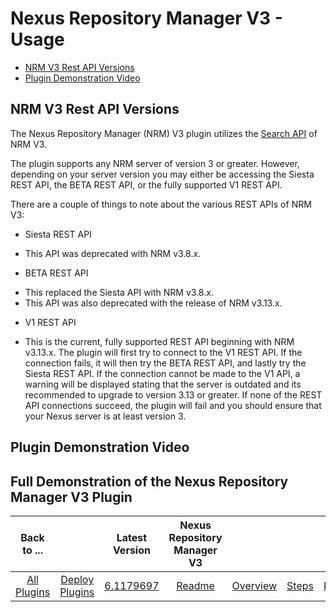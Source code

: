 
# Nexus Repository Manager V3 - Usage

* [NRM V3 Rest API Versions](#nrm-v3-rest-api-versions)
* [Plugin Demonstration Video](#plugin-demonstration-video)

## NRM V3 Rest API Versions




The Nexus Repository Manager (NRM) V3 plugin utilizes the [Search API](https://help.sonatype.com/repomanager3/rest-and-integration-api/search-api) of NRM V3.

The plugin supports any NRM server of version 3 or greater. However, depending on your server version you may either be accessing the Siesta REST API, the BETA REST API, or the fully supported V1 REST API.

There are a couple of things to note about the various REST APIs of NRM V3:
* Siesta REST API
+ This API was deprecated with NRM v3.8.x.
* BETA REST API
+ This replaced the Siesta API with NRM v3.8.x.
+ This API was also deprecated with the release of NRM v3.13.x.
* V1 REST API
+ This is the current, fully supported REST API beginning with NRM v3.13.x.
The plugin will first try to connect to the V1 REST API. If the connection fails, it will then try the BETA REST API, and lastly try the Siesta REST API. If the connection cannot be made to the V1 API, a warning will be displayed stating that the server is outdated and its recommended to upgrade to version 3.13 or greater. If none of the REST API connections succeed, the plugin will fail and you should ensure that your Nexus server is at least version 3.



## Plugin Demonstration Video




## Full Demonstration of the Nexus Repository Manager V3 Plugin



|Back to ...||Latest Version|Nexus Repository Manager V3 ||||
| :---: | :---: | :---: | :---: | :---: | :---: | :---: |
|[All Plugins](../../index.md)|[Deploy Plugins](../README.md)|[6.1179697](https://raw.githubusercontent.com/UrbanCode/IBM-UCD-PLUGINS/main/files/sourceconfig-nexus-v3/devops-deploy-sourceconfig-nexus-v3-6.1179697.zip)|[Readme](README.md)|[Overview](overview.md)|[Steps](steps.md)|[Downloads](downloads.md)|
